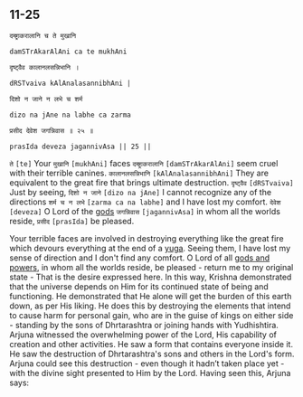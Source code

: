 ## 11-25


```shloka-sa
दम्ष्ट्राकरालानि च ते मुखानि
```
```shloka-sa-hk
damSTrAkarAlAni ca te mukhAni
```
```shloka-sa
दृष्ट्वैव कालानलसन्निभानि ।
```
```shloka-sa-hk
dRSTvaiva kAlAnalasannibhAni |
```
```shloka-sa
दिशो न जाने न लभे च शर्म
```
```shloka-sa-hk
dizo na jAne na labhe ca zarma
```
```shloka-sa
प्रसीद देवेश जगन्निवास ॥ २५ ॥
```
```shloka-sa-hk
prasIda deveza jagannivAsa || 25 ||
```

`ते` `[te]` Your `मुखानि` `[mukhAni]` faces `दम्ष्ट्राकरालानि` `[damSTrAkarAlAni]` seem cruel with their terrible canines. `कालानलसन्निभानि` `[kAlAnalasannibhAni]` They are equivalent to the great fire that brings ultimate destruction. `दृष्ट्वैव` `[dRSTvaiva]` Just by seeing, `दिशो न जाने` `[dizo na jAne]` I cannot recognize any of the directions `शर्म च न लभे` `[zarma ca na labhe]` and I have lost my comfort. `देवेश` `[deveza]` O Lord of the [gods](gods_and_other_powers) `जगन्निवास` `[jagannivAsa]` in whom all the worlds reside, `प्रसीद` `[prasIda]` be pleased.

Your terrible faces are involved in destroying everything like the great fire which devours everything at the end of a [yuga](yugas). Seeing them, I have lost my sense of direction and I don't find any comfort. O Lord of all [gods and powers](gods_and_other_powers), in whom all the worlds reside, be pleased - return me to my original state - That is the desire expressed here.
In this way, Krishna demonstrated that the universe depends on Him for its continued state of being and functioning. He demonstrated that He alone will get the burden of this earth down, as per His liking. 
He does this by destroying the elements that intend to cause harm for personal gain, who are in the guise of kings on either side - standing by the sons of Dhrtarashtra or joining hands with Yudhishtira. 
Arjuna witnessed the overwhelming power of the Lord, His capability of creation and other activities. He saw a form that contains everyone inside it. He saw the destruction of Dhrtarashtra's sons and others in the Lord's form. 
Arjuna could see this destruction - even though it hadn’t taken place yet - with the divine sight presented to Him by the Lord. Having seen this, Arjuna says:

